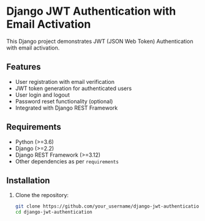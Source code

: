 # Django JWT Authentication with Email Activation

This Django project demonstrates JWT (JSON Web Token) Authentication with email activation.

## Features

- User registration with email verification
- JWT token generation for authenticated users
- User login and logout
- Password reset functionality (optional)
- Integrated with Django REST Framework

## Requirements

- Python (>=3.6)
- Django (>=2.2)
- Django REST Framework (>=3.12)
- Other dependencies as per  `requirements`

## Installation

1. Clone the repository:

   ```bash
   git clone https://github.com/your_username/django-jwt-authentication.git
   cd django-jwt-authentication
